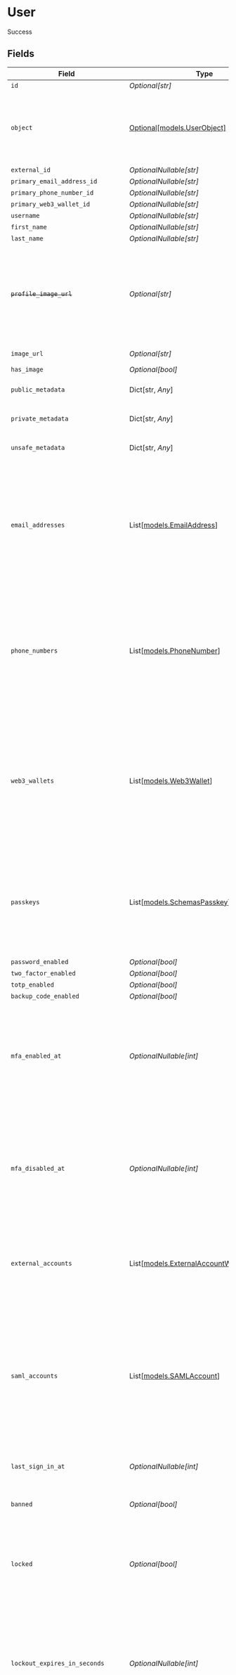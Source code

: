 # User

Success


## Fields

| Field                                                                                                                                                                                                                                                    | Type                                                                                                                                                                                                                                                     | Required                                                                                                                                                                                                                                                 | Description                                                                                                                                                                                                                                              | Example                                                                                                                                                                                                                                                  |
| -------------------------------------------------------------------------------------------------------------------------------------------------------------------------------------------------------------------------------------------------------- | -------------------------------------------------------------------------------------------------------------------------------------------------------------------------------------------------------------------------------------------------------- | -------------------------------------------------------------------------------------------------------------------------------------------------------------------------------------------------------------------------------------------------------- | -------------------------------------------------------------------------------------------------------------------------------------------------------------------------------------------------------------------------------------------------------- | -------------------------------------------------------------------------------------------------------------------------------------------------------------------------------------------------------------------------------------------------------- |
| `id`                                                                                                                                                                                                                                                     | *Optional[str]*                                                                                                                                                                                                                                          | :heavy_minus_sign:                                                                                                                                                                                                                                       | N/A                                                                                                                                                                                                                                                      | user_id_123                                                                                                                                                                                                                                              |
| `object`                                                                                                                                                                                                                                                 | [Optional[models.UserObject]](../models/userobject.md)                                                                                                                                                                                                   | :heavy_minus_sign:                                                                                                                                                                                                                                       | String representing the object's type. Objects of the same type share the same value.<br/>                                                                                                                                                               | user                                                                                                                                                                                                                                                     |
| `external_id`                                                                                                                                                                                                                                            | *OptionalNullable[str]*                                                                                                                                                                                                                                  | :heavy_minus_sign:                                                                                                                                                                                                                                       | N/A                                                                                                                                                                                                                                                      | external_user_id_123                                                                                                                                                                                                                                     |
| `primary_email_address_id`                                                                                                                                                                                                                               | *OptionalNullable[str]*                                                                                                                                                                                                                                  | :heavy_minus_sign:                                                                                                                                                                                                                                       | N/A                                                                                                                                                                                                                                                      | email_id_123                                                                                                                                                                                                                                             |
| `primary_phone_number_id`                                                                                                                                                                                                                                | *OptionalNullable[str]*                                                                                                                                                                                                                                  | :heavy_minus_sign:                                                                                                                                                                                                                                       | N/A                                                                                                                                                                                                                                                      | phone_id_123                                                                                                                                                                                                                                             |
| `primary_web3_wallet_id`                                                                                                                                                                                                                                 | *OptionalNullable[str]*                                                                                                                                                                                                                                  | :heavy_minus_sign:                                                                                                                                                                                                                                       | N/A                                                                                                                                                                                                                                                      | wallet_id_123                                                                                                                                                                                                                                            |
| `username`                                                                                                                                                                                                                                               | *OptionalNullable[str]*                                                                                                                                                                                                                                  | :heavy_minus_sign:                                                                                                                                                                                                                                       | N/A                                                                                                                                                                                                                                                      | john_doe                                                                                                                                                                                                                                                 |
| `first_name`                                                                                                                                                                                                                                             | *OptionalNullable[str]*                                                                                                                                                                                                                                  | :heavy_minus_sign:                                                                                                                                                                                                                                       | N/A                                                                                                                                                                                                                                                      | John                                                                                                                                                                                                                                                     |
| `last_name`                                                                                                                                                                                                                                              | *OptionalNullable[str]*                                                                                                                                                                                                                                  | :heavy_minus_sign:                                                                                                                                                                                                                                       | N/A                                                                                                                                                                                                                                                      | Doe                                                                                                                                                                                                                                                      |
| ~~`profile_image_url`~~                                                                                                                                                                                                                                  | *Optional[str]*                                                                                                                                                                                                                                          | :heavy_minus_sign:                                                                                                                                                                                                                                       | : warning: ** DEPRECATED **: This will be removed in a future release, please migrate away from it as soon as possible.                                                                                                                                  | https://example.com/profile.jpg                                                                                                                                                                                                                          |
| `image_url`                                                                                                                                                                                                                                              | *Optional[str]*                                                                                                                                                                                                                                          | :heavy_minus_sign:                                                                                                                                                                                                                                       | N/A                                                                                                                                                                                                                                                      | https://example.com/new-profile.jpg                                                                                                                                                                                                                      |
| `has_image`                                                                                                                                                                                                                                              | *Optional[bool]*                                                                                                                                                                                                                                         | :heavy_minus_sign:                                                                                                                                                                                                                                       | N/A                                                                                                                                                                                                                                                      | true                                                                                                                                                                                                                                                     |
| `public_metadata`                                                                                                                                                                                                                                        | Dict[str, *Any*]                                                                                                                                                                                                                                         | :heavy_minus_sign:                                                                                                                                                                                                                                       | N/A                                                                                                                                                                                                                                                      | {<br/>"role": "admin"<br/>}                                                                                                                                                                                                                              |
| `private_metadata`                                                                                                                                                                                                                                       | Dict[str, *Any*]                                                                                                                                                                                                                                         | :heavy_minus_sign:                                                                                                                                                                                                                                       | N/A                                                                                                                                                                                                                                                      | {<br/>"ssn": "123-45-6789"<br/>}                                                                                                                                                                                                                         |
| `unsafe_metadata`                                                                                                                                                                                                                                        | Dict[str, *Any*]                                                                                                                                                                                                                                         | :heavy_minus_sign:                                                                                                                                                                                                                                       | N/A                                                                                                                                                                                                                                                      | {<br/>"theme": "dark"<br/>}                                                                                                                                                                                                                              |
| `email_addresses`                                                                                                                                                                                                                                        | List[[models.EmailAddress](../models/emailaddress.md)]                                                                                                                                                                                                   | :heavy_minus_sign:                                                                                                                                                                                                                                       | N/A                                                                                                                                                                                                                                                      | [<br/>{<br/>"id": "email_id_123",<br/>"object": "email_address",<br/>"email_address": "john.doe@example.com",<br/>"verification": {<br/>"status": "verified",<br/>"strategy": "email_code"<br/>},<br/>"created_at": 1609459200,<br/>"updated_at": 1609459200<br/>}<br/>] |
| `phone_numbers`                                                                                                                                                                                                                                          | List[[models.PhoneNumber](../models/phonenumber.md)]                                                                                                                                                                                                     | :heavy_minus_sign:                                                                                                                                                                                                                                       | N/A                                                                                                                                                                                                                                                      | [<br/>{<br/>"id": "phone_id_123",<br/>"object": "phone_number",<br/>"phone_number": "+12345678901",<br/>"verification": {<br/>"status": "verified",<br/>"strategy": "phone_code"<br/>},<br/>"created_at": 1609459200,<br/>"updated_at": 1609459200<br/>}<br/>] |
| `web3_wallets`                                                                                                                                                                                                                                           | List[[models.Web3Wallet](../models/web3wallet.md)]                                                                                                                                                                                                       | :heavy_minus_sign:                                                                                                                                                                                                                                       | N/A                                                                                                                                                                                                                                                      | [<br/>{<br/>"id": "wallet_id_123",<br/>"object": "web3_wallet",<br/>"web3_wallet": "0x123456789abcdef",<br/>"verification": {<br/>"status": "verified",<br/>"strategy": "web3_metamask_signature"<br/>},<br/>"created_at": 1609459200,<br/>"updated_at": 1609459200<br/>}<br/>] |
| `passkeys`                                                                                                                                                                                                                                               | List[[models.SchemasPasskey](../models/schemaspasskey.md)]                                                                                                                                                                                               | :heavy_minus_sign:                                                                                                                                                                                                                                       | N/A                                                                                                                                                                                                                                                      | [<br/>{<br/>"id": "passkey_id_123",<br/>"object": "passkey",<br/>"name": "My Passkey",<br/>"last_used_at": 1615852800,<br/>"verification": {<br/>"status": "verified",<br/>"strategy": "passkey"<br/>}<br/>}<br/>]                                       |
| `password_enabled`                                                                                                                                                                                                                                       | *Optional[bool]*                                                                                                                                                                                                                                         | :heavy_minus_sign:                                                                                                                                                                                                                                       | N/A                                                                                                                                                                                                                                                      | true                                                                                                                                                                                                                                                     |
| `two_factor_enabled`                                                                                                                                                                                                                                     | *Optional[bool]*                                                                                                                                                                                                                                         | :heavy_minus_sign:                                                                                                                                                                                                                                       | N/A                                                                                                                                                                                                                                                      | true                                                                                                                                                                                                                                                     |
| `totp_enabled`                                                                                                                                                                                                                                           | *Optional[bool]*                                                                                                                                                                                                                                         | :heavy_minus_sign:                                                                                                                                                                                                                                       | N/A                                                                                                                                                                                                                                                      | true                                                                                                                                                                                                                                                     |
| `backup_code_enabled`                                                                                                                                                                                                                                    | *Optional[bool]*                                                                                                                                                                                                                                         | :heavy_minus_sign:                                                                                                                                                                                                                                       | N/A                                                                                                                                                                                                                                                      | true                                                                                                                                                                                                                                                     |
| `mfa_enabled_at`                                                                                                                                                                                                                                         | *OptionalNullable[int]*                                                                                                                                                                                                                                  | :heavy_minus_sign:                                                                                                                                                                                                                                       | Unix timestamp of when MFA was last enabled for this user. It should be noted that this field is not nullified if MFA is disabled.<br/>                                                                                                                  | 1615852800                                                                                                                                                                                                                                               |
| `mfa_disabled_at`                                                                                                                                                                                                                                        | *OptionalNullable[int]*                                                                                                                                                                                                                                  | :heavy_minus_sign:                                                                                                                                                                                                                                       | Unix timestamp of when MFA was last disabled for this user. It should be noted that this field is not nullified if MFA is enabled again.<br/>                                                                                                            | <nil>                                                                                                                                                                                                                                                    |
| `external_accounts`                                                                                                                                                                                                                                      | List[[models.ExternalAccountWithVerification](../models/externalaccountwithverification.md)]                                                                                                                                                             | :heavy_minus_sign:                                                                                                                                                                                                                                       | N/A                                                                                                                                                                                                                                                      | [<br/>{<br/>"id": "ext_account_id_123",<br/>"provider": "Facebook",<br/>"user_id": "user_id_at_provider"<br/>}<br/>]                                                                                                                                     |
| `saml_accounts`                                                                                                                                                                                                                                          | List[[models.SAMLAccount](../models/samlaccount.md)]                                                                                                                                                                                                     | :heavy_minus_sign:                                                                                                                                                                                                                                       | N/A                                                                                                                                                                                                                                                      | [<br/>{<br/>"id": "saml_account_id_123",<br/>"object": "saml_account",<br/>"provider": "SAML Provider",<br/>"active": true,<br/>"email_address": "user@example.com",<br/>"public_metadata": {<br/>"department": "IT"<br/>},<br/>"verification": {<br/>"status": "verified",<br/>"strategy": "saml"<br/>}<br/>}<br/>] |
| `last_sign_in_at`                                                                                                                                                                                                                                        | *OptionalNullable[int]*                                                                                                                                                                                                                                  | :heavy_minus_sign:                                                                                                                                                                                                                                       | Unix timestamp of last sign-in.<br/>                                                                                                                                                                                                                     | 1622852400                                                                                                                                                                                                                                               |
| `banned`                                                                                                                                                                                                                                                 | *Optional[bool]*                                                                                                                                                                                                                                         | :heavy_minus_sign:                                                                                                                                                                                                                                       | Flag to denote whether user is banned or not.<br/>                                                                                                                                                                                                       | false                                                                                                                                                                                                                                                    |
| `locked`                                                                                                                                                                                                                                                 | *Optional[bool]*                                                                                                                                                                                                                                         | :heavy_minus_sign:                                                                                                                                                                                                                                       | Flag to denote whether user is currently locked, i.e. restricted from signing in or not.<br/>                                                                                                                                                            | false                                                                                                                                                                                                                                                    |
| `lockout_expires_in_seconds`                                                                                                                                                                                                                             | *OptionalNullable[int]*                                                                                                                                                                                                                                  | :heavy_minus_sign:                                                                                                                                                                                                                                       | The number of seconds remaining until the lockout period expires for a locked user. A null value for a locked user indicates that lockout never expires.<br/>                                                                                            | <nil>                                                                                                                                                                                                                                                    |
| `verification_attempts_remaining`                                                                                                                                                                                                                        | *OptionalNullable[int]*                                                                                                                                                                                                                                  | :heavy_minus_sign:                                                                                                                                                                                                                                       | The number of verification attempts remaining until the user is locked. Null if account lockout is not enabled. Note: if a user is locked explicitly via the Backend API, they may still have verification attempts remaining.<br/>                      | 5                                                                                                                                                                                                                                                        |
| `updated_at`                                                                                                                                                                                                                                             | *Optional[int]*                                                                                                                                                                                                                                          | :heavy_minus_sign:                                                                                                                                                                                                                                       | Unix timestamp of last update.<br/>                                                                                                                                                                                                                      | 1622852400                                                                                                                                                                                                                                               |
| `created_at`                                                                                                                                                                                                                                             | *Optional[int]*                                                                                                                                                                                                                                          | :heavy_minus_sign:                                                                                                                                                                                                                                       | Unix timestamp of creation.<br/>                                                                                                                                                                                                                         | 1609459200                                                                                                                                                                                                                                               |
| `delete_self_enabled`                                                                                                                                                                                                                                    | *Optional[bool]*                                                                                                                                                                                                                                         | :heavy_minus_sign:                                                                                                                                                                                                                                       | If enabled, user can delete themselves via FAPI.<br/>                                                                                                                                                                                                    | true                                                                                                                                                                                                                                                     |
| `create_organization_enabled`                                                                                                                                                                                                                            | *Optional[bool]*                                                                                                                                                                                                                                         | :heavy_minus_sign:                                                                                                                                                                                                                                       | If enabled, user can create organizations via FAPI.<br/>                                                                                                                                                                                                 | true                                                                                                                                                                                                                                                     |
| `create_organizations_limit`                                                                                                                                                                                                                             | *OptionalNullable[int]*                                                                                                                                                                                                                                  | :heavy_minus_sign:                                                                                                                                                                                                                                       | The maximum number of organizations the user can create. 0 means unlimited.<br/>                                                                                                                                                                         |                                                                                                                                                                                                                                                          |
| `last_active_at`                                                                                                                                                                                                                                         | *OptionalNullable[int]*                                                                                                                                                                                                                                  | :heavy_minus_sign:                                                                                                                                                                                                                                       | Unix timestamp of the latest session activity, with day precision.<br/>                                                                                                                                                                                  | 1700690400000                                                                                                                                                                                                                                            |
| `legal_accepted_at`                                                                                                                                                                                                                                      | *OptionalNullable[int]*                                                                                                                                                                                                                                  | :heavy_minus_sign:                                                                                                                                                                                                                                       | Unix timestamp of when the user accepted the legal requirements.<br/>                                                                                                                                                                                    | 1700690400000                                                                                                                                                                                                                                            |